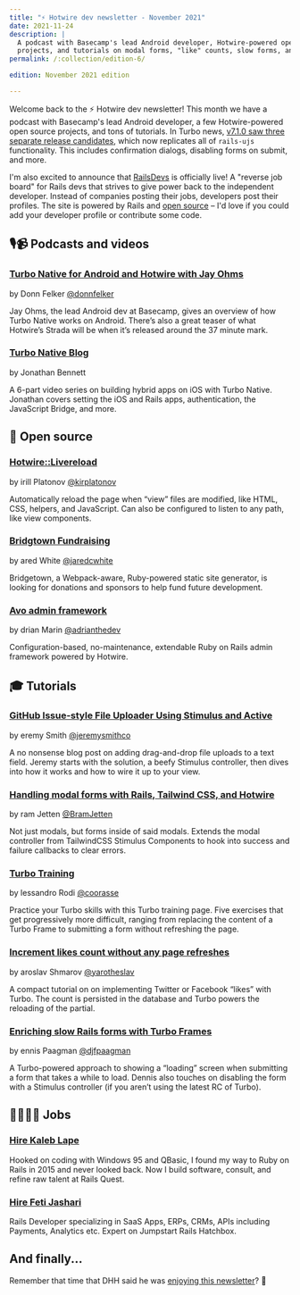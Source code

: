 ```yaml
---
title: "⚡️ Hotwire dev newsletter - November 2021"
date: 2021-11-24
description: |
  A podcast with Basecamp's lead Android developer, Hotwire-powered open source
  projects, and tutorials on modal forms, "like" counts, slow forms, and more.
permalink: /:collection/edition-6/

edition: November 2021 edition

---
```


Welcome back to the ⚡️ Hotwire dev newsletter! This month we have a podcast with Basecamp's lead Android developer, a few Hotwire-powered open source projects, and tons of tutorials. In Turbo news, [v7.1.0 saw three separate release candidates](https://github.com/hotwired/turbo/releases/tag/v7.1.0-rc.1), which now replicates all of `rails-ujs` functionality. This includes confirmation dialogs, disabling forms on submit, and more.

I'm also excited to announce that [RailsDevs](https://railsdevs.com) is officially live! A "reverse job board" for Rails devs that strives to give power back to the independent developer. Instead of companies posting their jobs, developers post their profiles. The site is powered by Rails and [open source](https://github.com/joemasilotti/railsdevs.com/) – I'd love if you could add your developer profile or contribute some code.

## 🎙📹 Podcasts and videos

### [Turbo Native for Android and Hotwire with Jay Ohms](https://fragmentedpodcast.com/episodes/220/)

by Donn Felker [@donnfelker](https://twitter.com/donnfelker)

Jay Ohms, the lead Android dev at Basecamp, gives an overview of how Turbo Native works on Android. There’s also a great teaser of what Hotwire’s Strada will be when it’s released around the 37 minute mark.

### [Turbo Native Blog](https://youtube.com/playlist?list=PLA_JgdjJGBdX_J8mGTaTz9G65-rDs52a2)

by Jonathan Bennett

A 6-part video series on building hybrid apps on iOS with Turbo Native. Jonathan covers setting the iOS and Rails apps, authentication, the JavaScript Bridge, and more.

## 🐙 Open source

### [Hotwire::Livereload](https://github.com/kirillplatonov/hotwire-livereload)

by irill Platonov [@kirplatonov](https://twitter.com/kirplatonov)

Automatically reload the page when “view” files are modified, like HTML, CSS, helpers, and JavaScript. Can also be configured to listen to any path, like view components.

### [Bridgtown Fundraising](https://fundraising.bridgetownrb.com/)

by ared White [@jaredcwhite](https://twitter.com/jaredcwhite)

Bridgetown, a Webpack-aware, Ruby-powered static site generator, is looking for donations and sponsors to help fund future development.

### [Avo admin framework](https://avohq.io/)

by drian Marin [@adrianthedev](https://twitter.com/adrianthedev)

Configuration-based, no-maintenance, extendable Ruby on Rails admin framework powered by Hotwire.

## 🎓 Tutorials

### [GitHub Issue-style File Uploader Using Stimulus and Active](https://hybrd.co/posts/github-issue-style-file-uploader-using-stimulus-and-active-storage)

by eremy Smith [@jeremysmithco](https://twitter.com/jeremysmithco)

A no nonsense blog post on adding drag-and-drop file uploads to a text field. Jeremy starts with the solution, a beefy Stimulus controller, then dives into how it works and how to wire it up to your view.

### [Handling modal forms with Rails, Tailwind CSS, and Hotwire](https://bramjetten.dev/articles/search-modal-with-hotwire-part-1)

by ram Jetten [@BramJetten](https://twitter.com/BramJetten)

Not just modals, but forms inside of said modals. Extends the modal controller from TailwindCSS Stimulus Components to hook into success and failure callbacks to clear errors.

### [Turbo Training](https://turbo-showcase.herokuapp.com/training)

by lessandro Rodi [@coorasse](https://twitter.com/coorasse)

Practice your Turbo skills with this Turbo training page. Five exercises that get progressively more difficult, ranging from replacing the content of a Turbo Frame to submitting a form without refreshing the page.

### [Increment likes count without any page refreshes](https://blog.corsego.com/hotwire-turbo-button-to-like-record)

by aroslav Shmarov [@yarotheslav](https://twitter.com/yarotheslav)

A compact tutorial on on implementing Twitter or Facebook “likes” with Turbo. The count is persisted in the database and Turbo powers the reloading of the partial.

### [Enriching slow Rails forms with Turbo Frames](https://paagman.dev/enriching-slow-rails-forms-with-turbo-frames/)

by ennis Paagman [@djfpaagman](https://twitter.com/djfpaagman)

A Turbo-powered approach to showing a “loading” screen when submitting a form that takes a while to load. Dennis also touches on disabling the form with a Stimulus controller (if you aren’t using the latest RC of Turbo).

## 👩‍💻👨‍💻 Jobs

### [Hire Kaleb Lape](mailto:kaleb@rails.quest)

Hooked on coding with Windows 95 and QBasic, I found my way to Ruby on Rails in 2015 and never looked back. Now I build software, consult, and refine raw talent at Rails Quest.

### [Hire Feti Jashari](mailto:fetijashari@gmail.com)

Rails Developer specializing in SaaS Apps, ERPs, CRMs, APIs including Payments, Analytics etc. Expert on Jumpstart Rails Hatchbox.

## And finally...

Remember that time that DHH said he was [enjoying this newsletter](https://twitter.com/dhh/status/1453759777163694090?s=20)? 🤯
